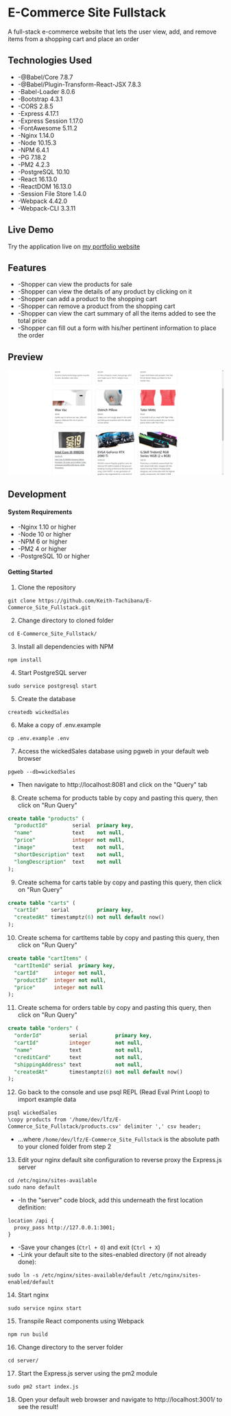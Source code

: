 # E-Commerce Site Fullstack
A full-stack e-commerce website that lets the user view, add, and remove items from a shopping cart and place an order
## Technologies Used
- -@Babel/Core 7.8.7
- -@Babel/Plugin-Transform-React-JSX 7.8.3
- -Babel-Loader 8.0.6
- -Bootstrap 4.3.1
- -CORS 2.8.5
- -Express 4.17.1
- -Express Session 1.17.0
- -FontAwesome 5.11.2
- -Nginx 1.14.0
- -Node 10.15.3
- -NPM 6.4.1
- -PG 7.18.2
- -PM2 4.2.3
- -PostgreSQL 10.10
- -React 16.13.0
- -ReactDOM 16.13.0
- -Session File Store 1.4.0
- -Webpack 4.42.0
- -Webpack-CLI 3.3.11
## Live Demo
Try the application live on [my portfolio website](https://www.keith-tachibana.com/portfolio/eCommerceSite/server/public/index.html)
## Features
- -Shopper can view the products for sale
- -Shopper can view the details of any product by clicking on it
- -Shopper can add a product to the shopping cart
- -Shopper can remove a product from the shopping cart
- -Shopper can view the cart summary of all the items added to see the total price
- -Shopper can fill out a form with his/her pertinent information to place the order
## Preview
![E-Commerce Site Fullstack Preview](preview.gif "E-Commerce Site Fullstack Preview")
## Development
#### System Requirements
- -Nginx 1.10 or higher
- -Node 10 or higher
- -NPM 6 or higher
- -PM2 4 or higher
- -PostgreSQL 10 or higher
#### Getting Started
1. Clone the repository
  ```shell
  git clone https://github.com/Keith-Tachibana/E-Commerce_Site_Fullstack.git
  ```
2. Change directory to cloned folder
  ```shell
  cd E-Commerce_Site_Fullstack/
  ```
3. Install all dependencies with NPM
  ```shell
  npm install
  ```
4. Start PostgreSQL server
  ```shell
  sudo service postgresql start
  ```
5. Create the database
  ```shell
  createdb wickedSales
  ```
6. Make a copy of .env.example
  ```shell
  cp .env.example .env
  ```
7. Access the wickedSales database using pgweb in your default web browser
  ```shell
  pgweb --db=wickedSales
  ```
  - Then navigate to http://localhost:8081 and click on the "Query" tab
8. Create schema for products table by copy and pasting this query, then click on "Run Query"
  ```sql
  create table "products" (
    "productId"        serial  primary key,
    "name"             text    not null,
    "price"            integer not null,
    "image"            text    not null,
    "shortDescription" text    not null,
    "longDescription"  text    not null
  );
  ```
9. Create schema for carts table by copy and pasting this query, then click on "Run Query"
  ```sql
  create table "carts" (
    "cartId"    serial         primary key,
    "createdAt" timestamptz(6) not null default now()
  );
  ```
10. Create schema for cartItems table by copy and pasting this query, then click on "Run Query"
  ```sql
  create table "cartItems" (
    "cartItemId" serial  primary key,
    "cartId"     integer not null,
    "productId"  integer not null,
    "price"      integer not null
  );
  ```
11. Create schema for orders table by copy and pasting this query, then click on "Run Query"
  ```sql
  create table "orders" (
    "orderId"         serial         primary key,
    "cartId"          integer        not null,
    "name"            text           not null,
    "creditCard"      text           not null,
    "shippingAddress" text           not null,
    "createdAt"       timestamptz(6) not null default now()
  );
  ```
12. Go back to the console and use psql REPL (Read Eval Print Loop) to import example data
  ```shell
  psql wickedSales
  \copy products from '/home/dev/lfz/E-Commerce_Site_Fullstack/products.csv' delimiter ',' csv header;
  ```
  - ...where `/home/dev/lfz/E-Commerce_Site_Fullstack` is the absolute path to your cloned folder from step 2
13. Edit your nginx default site configuration to reverse proxy the Express.js server
  ```shell
  cd /etc/nginx/sites-available
  sudo nano default
  ```
   - -In the "server" code block, add this underneath the first location definition:
  ```shell
  location /api {
    proxy_pass http://127.0.0.1:3001;
  }
  ```
   - -Save your changes (`Ctrl + O`) and exit (`Ctrl + X`)
   - -Link your default site to the sites-enabled directory (if not already done):
  ```shell
  sudo ln -s /etc/nginx/sites-available/default /etc/nginx/sites-enabled/default
  ```
14. Start nginx
  ```shell
  sudo service nginx start
  ```
15. Transpile React components using Webpack
  ```shell
  npm run build
  ```
16. Change directory to the server folder
  ```shell
  cd server/
  ```
17. Start the Express.js server using the pm2 module
  ```shell
  sudo pm2 start index.js
  ```
18. Open your default web browser and navigate to http://localhost:3001/ to see the result!

  
